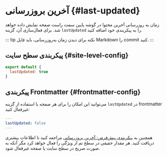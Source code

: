 # آخرین بروزرسانی {#last-updated}

زمان به روزرسانی آخرین محتوا در گوشه پایین سمت راست صفحه نمایش داده خواهد شد. برای فعال‌سازی آن، گزینه `lastUpdated` را به پیکربندی خود اضافه کنید.

::: tip نکته
برای دیدن زمان به‌روزرسانی، باید فایل Markdown را commit کنید.
:::

## پیکربندی سطح سایت {#site-level-config}

```js
export default {
  lastUpdated: true
}
```

## پیکربندی Frontmatter {#frontmatter-config}

می‌توانید این امکان را برای هر صفحه با استفاده از گزینه `lastUpdated` در frontmatter غیرفعال کنید:

```yaml
---
lastUpdated: false
---
```

همچنین به [پیکربندی پیش‌فرض: آخرین بروزرسانی](./default-theme-config#lastupdated) مراجعه کنید تا اطلاعات بیشتری دریافت کنید. هر مقدار حقیقی در سطح تم از ویژگی را فعال خواهد کرد مگر آنکه به صورت صریح در سطح سایت یا صفحه غیرفعال شود.
